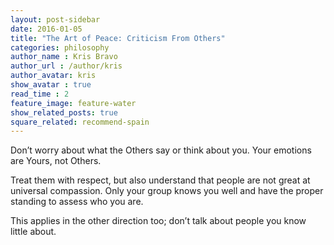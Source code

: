 ```yaml
---
layout: post-sidebar
date: 2016-01-05
title: "The Art of Peace: Criticism From Others"
categories: philosophy
author_name : Kris Bravo
author_url : /author/kris
author_avatar: kris
show_avatar : true
read_time : 2
feature_image: feature-water
show_related_posts: true
square_related: recommend-spain
---
```


Don’t worry about what the Others say or think about you. Your emotions are Yours, not Others.

Treat them with respect, but also understand that people are not great at universal compassion. Only your group knows you well and have the proper standing to assess who you are.

This applies in the other direction too; don’t talk about people you know little about.
